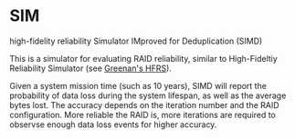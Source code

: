 # SIM
high-fidelity reliability Simulator IMproved for Deduplication (SIMD)

This is a simulator for evaluating RAID reliability,
similar to High-Fideltiy Reliability Simulator (see [Greenan's HFRS](http://www.kaymgee.com/Kevin_Greenan/Software.html)).

Given a system mission time (such as 10 years), SIMD will report the probability of data loss during the system lifespan, as well as the average bytes lost. 
The accuracy depends on the iteration number and the RAID configuration.
More reliable the RAID is, more iterations are required to observse enough data loss events for higher accuracy.

